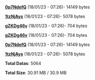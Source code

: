 [**0p7NdefQ**](/data/0p7NdefQ.txt) (18/01/23 - 07:26)- 14149 bytes

[**1tzNjAys**](/data/1tzNjAys.txt) (18/01/23 - 07:26)- 5078 bytes

[**gZKDg46v**](/data/gZKDg46v.txt) (18/01/23 - 07:26)- 704 bytes

[**gZKDg46v**](/data/gZKDg46v.txt) (18/01/23 - 07:26)- 704 bytes

[**0p7NdefQ**](/data/0p7NdefQ.txt) (18/01/23 - 07:26)- 14149 bytes

[**1tzNjAys**](/data/1tzNjAys.txt) (18/01/23 - 07:26)- 5078 bytes

**Total Datas**: 5064

**Total Size**: 30.91 MB / 30.9 MB